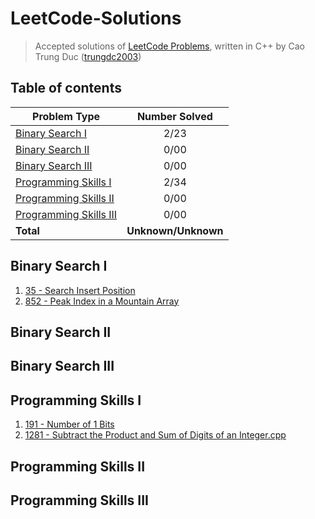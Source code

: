 # LeetCode-Solutions
> Accepted solutions of [LeetCode Problems](https://leetcode.com/problemset/all/), written in C++ by Cao Trung Duc ([trungdc2003](https://leetcode.com/trungdc2003/))

## Table of contents
|                   Problem Type                    | Number Solved |
|---------------------------------------------------|:-------------:|
| [Binary Search I](#Binary-Search-I)               |      2/23     |
| [Binary Search II](#Binary-Search-II)             |      0/00     |
| [Binary Search III](#Binary-Search-III)           |      0/00     |
| [Programming Skills I](#Programming-Skills-I)     |      2/34     |
| [Programming Skills II](#Programming-Skills-II)   |      0/00     |
| [Programming Skills III](#Programming-Skills-III) |      0/00     |
| **Total**                                         |**Unknown/Unknown**|

## Binary Search I
1. [35 - Search Insert Position](source/35%20-%20Search%20Insert%20Position.cpp)
2. [852 - Peak Index in a Mountain Array](source/852%20-%20Peak%20Index%20in%20a%20Mountain%20Array.cpp)

## Binary Search II


## Binary Search III


## Programming Skills I
1. [191 - Number of 1 Bits](source/191%20-%20Number%20of%201%20Bits.cpp)
2. [1281 - Subtract the Product and Sum of Digits of an Integer.cpp](source/1281%20-%20Subtract%20the%20Product%20and%20Sum%20of%20Digits%20of%20an%20Integer.cpp)

## Programming Skills II


## Programming Skills III

